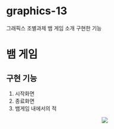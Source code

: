 # graphics-13
그래픽스 조별과제
뱀 게임 소개 
구현한 기능

# 뱀 게임
## 구현 기능
  1. 시작화면
  2. 종료화면
  3. 뱀게임 내에서의 적
    <p align="center">
    <img src="https://github.com/sasileunnadojalmorem/graphics-13/assets/79616817/b87419ab-9da2-4dc1-b611-02879f3d5148">
  </p>
     
